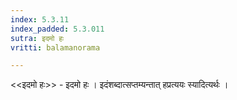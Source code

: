 ```yaml
---
index: 5.3.11
index_padded: 5.3.011
sutra: इदमो हः
vritti: balamanorama

---
```

<<इदमो हः>> - इदमो हः । इदंशब्दात्सप्तम्यन्तात् हप्रत्ययः स्यादित्यर्थः । 